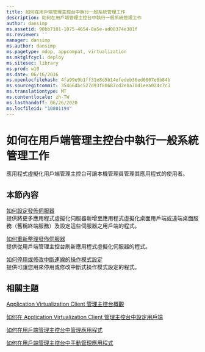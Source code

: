 ```yaml
---
title: 如何在用戶端管理主控台中執行一般系統管理工作
description: 如何在用戶端管理主控台中執行一般系統管理工作
author: dansimp
ms.assetid: 90bb7101-1075-4654-8a5e-ad08374e381f
ms.reviewer: ''
manager: dansimp
ms.author: dansimp
ms.pagetype: mdop, appcompat, virtualization
ms.mktglfcycl: deploy
ms.sitesec: library
ms.prod: w10
ms.date: 06/16/2016
ms.openlocfilehash: 4fa99e9b1ff31e8d5b14efedeb36ed6007e8b84b
ms.sourcegitcommit: 354664bc527d93f80687cd2eba70d1eea024c7c3
ms.translationtype: MT
ms.contentlocale: zh-TW
ms.lasthandoff: 06/26/2020
ms.locfileid: "10801194"
---
```

# 如何在用戶端管理主控台中執行一般系統管理工作


應用程式虛擬化用戶端管理主控台可讓本機管理員管理其應用程式的使用者。

## 本節內容


<a href="" id="how-to-set-up-publishing-servers"></a>[如何設定發佈伺服器](how-to-set-up-publishing-servers.md)  
提供將更多應用程式虛擬化伺服器新增至應用程式虛擬化桌面用戶端或遠端桌面服務（舊稱終端服務）及設定這些伺服器之用戶端的程式。

<a href="" id="how-to-refresh-the-publishing-servers"></a>[如何重新整理發佈伺服器](how-to-refresh-the-publishing-servers.md)  
提供從用戶端管理主控台刷新應用程式虛擬化伺服器的程式。

<a href="" id="how-to-disable-or-modify-disconnected-operation-mode-settings"></a>[如何停用或修改中斷連線的操作模式設定](how-to-disable-or-modify-disconnected-operation-mode-settings.md)  
提供可讓您用來停用或修改中斷式操作模式設定的程式。

## 相關主題


[Application Virtualization Client 管理主控台概觀](application-virtualization-client-management-console-overview.md)

[如何在 Application Virtualization Client 管理主控台中設定用戶端](how-to-configure-the-client-in-the-application-virtualization-client-management-console.md)

[如何在用戶端管理主控台中管理應用程式](how-to-manage-applications-in-the-client-management-console.md)

[如何在用戶端管理主控台中手動管理應用程式](how-to-manually-manage-applications-in-the-client-management-console.md)

 

 





